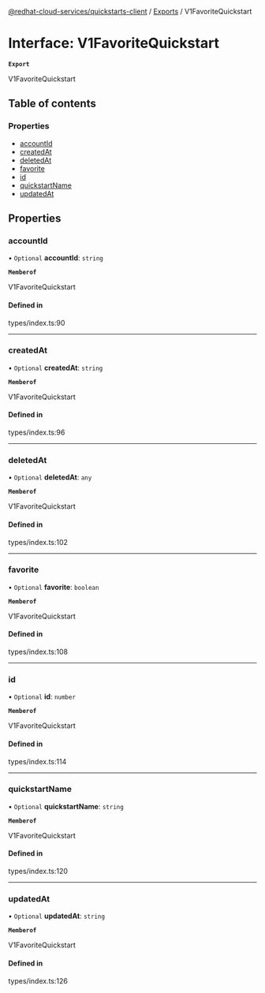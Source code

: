 [@redhat-cloud-services/quickstarts-client](../README.md) / [Exports](../modules.md) / V1FavoriteQuickstart

# Interface: V1FavoriteQuickstart

**`Export`**

V1FavoriteQuickstart

## Table of contents

### Properties

- [accountId](V1FavoriteQuickstart.md#accountid)
- [createdAt](V1FavoriteQuickstart.md#createdat)
- [deletedAt](V1FavoriteQuickstart.md#deletedat)
- [favorite](V1FavoriteQuickstart.md#favorite)
- [id](V1FavoriteQuickstart.md#id)
- [quickstartName](V1FavoriteQuickstart.md#quickstartname)
- [updatedAt](V1FavoriteQuickstart.md#updatedat)

## Properties

### accountId

• `Optional` **accountId**: `string`

**`Memberof`**

V1FavoriteQuickstart

#### Defined in

types/index.ts:90

___

### createdAt

• `Optional` **createdAt**: `string`

**`Memberof`**

V1FavoriteQuickstart

#### Defined in

types/index.ts:96

___

### deletedAt

• `Optional` **deletedAt**: `any`

**`Memberof`**

V1FavoriteQuickstart

#### Defined in

types/index.ts:102

___

### favorite

• `Optional` **favorite**: `boolean`

**`Memberof`**

V1FavoriteQuickstart

#### Defined in

types/index.ts:108

___

### id

• `Optional` **id**: `number`

**`Memberof`**

V1FavoriteQuickstart

#### Defined in

types/index.ts:114

___

### quickstartName

• `Optional` **quickstartName**: `string`

**`Memberof`**

V1FavoriteQuickstart

#### Defined in

types/index.ts:120

___

### updatedAt

• `Optional` **updatedAt**: `string`

**`Memberof`**

V1FavoriteQuickstart

#### Defined in

types/index.ts:126
